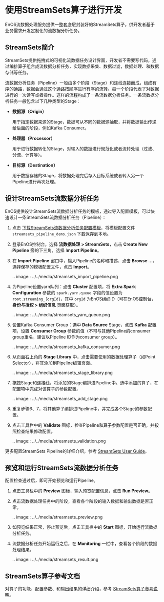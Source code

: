 # 使用StreamSets算子进行开发
EnOS流数据处理服务提供一整套底层封装好的StreamSets算子，供开发者基于业务需求开发定制化的流数据分析任务。

## StreamSets简介

StreamSets提供拖拽式的可视化流数据任务设计界面，开发者不需要写代码，通过编排算子组合成流数据分析任务，实现数据采集、数据过滤，数据处理、和数据存储等任务。

流数据分析任务（Pipeline）一般由多个阶段（Stage）和连线连接而成，组成有序的通路，数据会通过这个通路按顺序进行有序的流转。每一个阶段代表了对数据进行的一次读写或者操作。这样的流程构成了一条流数据分析任务。一条流数据分析任务一般包含以下几种类型的Stage：

- **数据源（Origin）**

  用于指定数据来源的Stage，数据可从不同的数据源抽取，并将数据输出传递给后面的阶段，例如Kafka Consumer。

- **处理器（Processor）**

  用于进行数据转化的Stage，对输入的数据进行规范化或者流转处理（过滤、分流、计算等）。

- **目标源（Destination）**

  用于数据存储的Stage，将数据处理完后存入目标系统或者转入另一个Pipeline进行再次处理。

## 设计StreamSets流数据分析任务

EnOS提供设计StreamSets流数据分析任务的模板，通过导入配置模板，可以快速设计一条StreamSets流数据分析任务（Pipeline）：

1. 点击 [下载StreamSets流数据分析任务配置模板](../../_static/streamsets_pipeline_demo.json)，将模板配置文件 `streamsets_pipeline_demo.json` 下载保存到本地。

2. 登录EnOS控制台，选择 **流数据处理 > StreamSets**，点击 **Create New Pipeline** 旁的下三角，选择 **Import Pipeline**。

3. 在 **Import Pipeline** 窗口中，输入Pipeline的名称和描述，点击 **Browse ...**，选择保存的模板配置文件，点击 **Import**。

   .. image:: ../../media/streamsets_import_pipeline.png

4. 为Pipeline设置yarn队列：点击 **Cluster** 配置项，将 **Extra Spark Configuration** 参数的 `spark.yarn.queue` 字段的值设置为 `root.streaming_{orgId}`，其中 `orgId` 为EnOS组织ID（可在EnOS控制台，**身份与授权 > 组织信息** 页面获取）。

   .. image:: ../../media/streamsets_yarn_queue.png

5. 设置Kafka Consumer Group：选中 **Data Source** Stage，点击 **Kafka** 配置项，设置 **Consumer Group** 参数的值（不可与其他Pipeline的consumer group重名，建议以Pipeline ID作为consumer group）。

   .. image:: ../../media/streamsets_kafka_consumer.png

6. 从页面右上角的 **Stage Library** 中，点击需要使用的数据处理算子（如Point Selector），将其添加到Pipeline编辑页面。

   .. image:: ../../media/streamsets_stage_library.png

7. 拖拽Stage和连接线，将添加的Stage编排进Pipeline中。选中添加的算子，在配置项中完成对该算子的参数配置。

   .. image:: ../../media/streamsets_add_stage.png

8. 重复步骤6、7，将其他算子编排进Pipeline中，并完成各个Stage的参数配置。

9. 点击工具栏中的 **Validate** 图标，检查Pipeline和算子参数配置是否正确，并按照检查结果修改配置。

   .. image:: ../../media/streamsets_validation.png

更多配置StreamSets Pipeline的详细介绍，参考 [StreamSets User Guide](https://streamsets.com/documentation/controlhub/latest/help/controlhub/UserGuide/PipelineDesign/PipelineDesign.html)。

## 预览和运行StreamSets流数据分析任务

配置检查通过后，即可开始预览和运行Pipeline。

1. 点击工具栏中的 **Preview** 图标，输入预览配置信息，点击 **Run Preview**。

2. 点击流数据处理任务中的阶段，查看各个阶段的输入数据和输出数据是否正常。

   .. image:: ../../media/streamsets_preview.png

3. 如预览结果正常，停止预览后，点击工具栏中的 **Start** 图标，开始运行流数据分析任务。

4. 流数据分析任务开始运行之后，在 **Monitoring** 一栏中，查看各个阶段的数据处理结果。

   .. image:: ../../media/streamsets_result.png

## StreamSets算子参考文档

对算子的功能、配置参数、和输出结果的详细介绍，参考 [StreamSets算子参考说明](../../reference/streamsets/index)。
